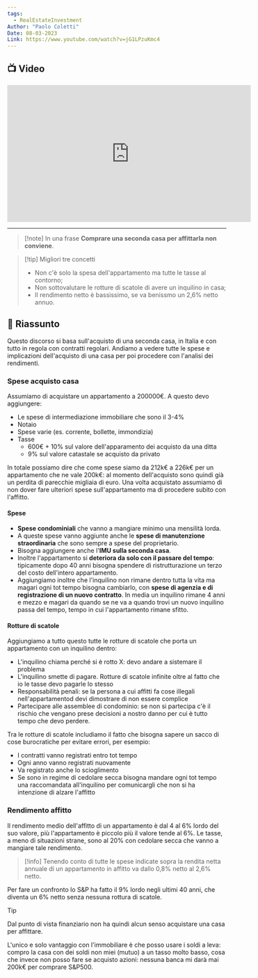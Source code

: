 ```yaml
---
tags:
  - RealEstateInvestment
Author: "Paolo Coletti"
Date: 08-03-2023
Link: https://www.youtube.com/watch?v=jG1LPzuKmc4
---
```

## 📺 Video
<div class="iframe-container">
  <iframe width="560" height="315" src="https://www.youtube.com/embed/jG1LPzuKmc4" title="YouTube video player" frameborder="0" allow="accelerometer; autoplay; clipboard-write; encrypted-media; gyroscope; picture-in-picture" allowfullscreen></iframe>
</div>

---

> [!note] In una frase
> **Comprare una seconda casa per affittarla non conviene**.

> [!tip] Migliori tre concetti
> - Non c'è solo la spesa dell'appartamento ma tutte le tasse al contorno;
> - Non sottovalutare le rotture di scatole di avere un inquilino in casa;
> - Il rendimento netto è bassissimo, se va benissmo un 2,6% netto annuo.

## 📒 Riassunto

Questo discorso si basa sull'acquisto di una seconda casa, in Italia e con tutto in regola con contratti regolari.
Andiamo a vedere tutte le spese e implicazioni dell'acquisto di una casa per poi procedere con l'analisi dei rendimenti.

### Spese acquisto casa

Assumiamo di acquistare un appartamento a 200000€. A questo devo aggiungere:
* Le spese di intermediazione immobiliare che sono il 3-4%
* Notaio
* Spese varie (es. corrente, bollette, immondizia)
* Tasse
	* 600€ + 10% sul valore dell'apparamento dei acquisto da una ditta
	* 9% sul valore catastale se acquisto da privato

In totale possiamo dire che come spese siamo da 212k€ a 226k€ per un appartamento che ne vale 200k€: al momento dell'acquisto sono quindi già un perdita di parecchie migliaia di euro.
Una volta acquistato assumiamo di non dover fare ulteriori spese sull'appartamento ma di procedere subito con l'affitto.

#### Spese

* **Spese condominiali** che vanno a mangiare minimo una mensilità lorda.
* A queste spese vanno aggiunte anche le **spese di manutenzione straordinaria** che sono sempre a spese del proprietario.
* Bisogna aggiungere anche l'**IMU sulla seconda casa**.
* Inoltre l'appartamento si **deteriora da solo con il passare del tempo**: tipicamente dopo 40 anni bisogna spendere di ristrutturazione un terzo del costo dell'intero appartamento.
* Aggiungiamo inoltre che l'inquilino non rimane dentro tutta la vita ma magari ogni tot tempo bisogna cambiarlo, con **spese di agenzia e di registrazione di un nuovo contratto**. In media un inquilino rimane 4 anni e mezzo e magari da quando se ne va a quando trovi un nuovo inquilino passa del tempo, tempo in cui l'appartamento rimane sfitto.

#### Rotture di scatole

Aggiungiamo a tutto questo tutte le rotture di scatole che porta un appartamento con un inquilino dentro:
* L'inquilino chiama perché si è rotto X: devo andare a sistemare il problema
* L'inquilino smette di pagare. Rotture di scatole infinite oltre al fatto che io le tasse devo pagarle lo stesso
* Responsabilità penali: se la persona a cui affitti fa cose illegali nell'appartamentod devi dimostrare di non essere complice
* Partecipare alle assemblee di condominio: se non si partecipa c'è il rischio che vengano prese decisioni a nostro danno per cui è tutto tempo che devo perdere.

Tra le rotture di scatole includiamo il fatto che bisogna sapere un sacco di cose burocratiche per evitare errori, per esempio:
* I contratti vanno registrati entro tot tempo
* Ogni anno vanno registrati nuovamente
* Va registrato anche lo scioglimento
* Se sono in regime di cedolare secca bisogna mandare ogni tot tempo una raccomandata all'inquilino per comunicargli che non si ha intenzione di alzare l'affitto

### Rendimento affitto

Il rendimento medio dell'affitto di un appartamento è dal 4 al 6% lordo del suo valore, più l'appartamento è piccolo più il valore tende al 6%.
Le tasse, a meno di situazioni strane, sono al 20% con cedolare secca che vanno a mangiare tale rendimento.

> [!info]
> Tenendo conto di tutte le spese indicate sopra la rendita netta annuale di un appartamento in affitto va dallo 0,8% netto al 2,6% netto.

Per fare un confronto lo S&P ha fatto il 9% lordo negli ultimi 40 anni, che diventa un 6% netto senza nessuna rottura di scatole.

> [!tip]
> Dal punto di vista finanziario non ha quindi alcun senso acquistare una casa per affittare.

L'unico e solo vantaggio con l'immobiliare è che posso usare i soldi a leva: compro la casa con dei soldi non miei (mutuo) a un tasso molto basso, cosa che invece non posso fare se acquisto azioni: nessuna banca mi darà mai 200k€ per comprare S&P500.